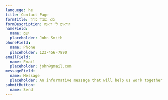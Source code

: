 ```yaml
---
languege: he
title: Contact Page
formTitle: בוא נעבוד ביחד
formDescription: קוראים לי דיאנה
nameField:
  name: שם
  placeholder: John Smith
phoneField:
  name: Phone
  placeholder: 123-456-7890
emailField:
  name: Email
  placeholder: john@gmail.com
messageField:
  name: Message
  placeholder: An informative message that will help us work together
submitButton:
  name: Send
---
```

